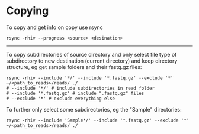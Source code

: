 # Copying

To copy and get info on copy use rsync

    rsync -rhiv --progress <source> <desination>

---

To copy subdirectories of source directory and only select file type of subdirectory to new destination (current directory) and keep directory structure, eg get sample folders and their fastq.gz files:

    rsync -rhiv --include '*/' --include '*.fastq.gz' --exclude '*' ~/<path_to_reads>/reads/ ./
    # --include '*/' # include subdirectories in read folder
    # --include '*.fastq.gz' # include ".fastq.gz" files
    # --exclude '*' # exclude everything else

To further only select some subdirectories, eg the "Sample" directories:

    rsync -rhiv --include 'Sample*/' --include '*.fastq.gz' --exclude '*' ~/<path_to_reads>/reads/ ./

